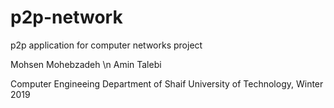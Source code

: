 # p2p-network
p2p application for computer networks project

Mohsen Mohebzadeh \n
Amin Talebi

Computer Engineeing Department of Shaif University of Technology, Winter 2019
